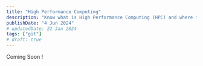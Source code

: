 ```yaml
---
title: "High Performance Computing"
description: "Know what is High Performance Computing (HPC) and where it is used, how it works ? HPC is used to solve problems in academic research, science, design, simulation, and business intelligence."
publishDate: "4 Jun 2024"
# updatedDate: 22 Jan 2024
tags: ["git"]
# draft: true
---
```


Coming Soon !
